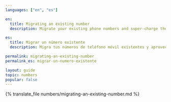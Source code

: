 ```yaml
---
languages: ["en", "es"]

en:
  title: Migrating an existing number
  description: Migrate your existing phone numbers and super-charge them with all the benefits you already enjoy.

es:
  title: Migrar un número existente
  description: Migra tus números de teléfono móvil existentes y aprovecha todos los beneficios que Hellotext te ofrece.

permalink: migrating-an-existing-number
permalink_es: migrar-un-numero-existente

layout: guide
topic: numbers
popular: false
---
```


{% translate_file numbers/migrating-an-existing-number.md %}